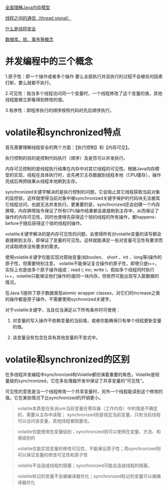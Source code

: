 
[全面理解Java内存模型](https://blog.csdn.net/suifeng3051/article/details/52611310)

[线程之间的通信（thread signal）](https://blog.csdn.net/suifeng3051/article/details/51863010)

[什么是线程安全](https://blog.csdn.net/suifeng3051/article/details/52164267)

[数据库、锁、事务等概念](https://blog.csdn.net/sinat_31057219/article/details/86706227)

# 并发编程中的三个概念


1.原子性：即一个操作或者多个操作 要么全部执行并且执行的过程不会被任何因素打断，要么就都不执行。

2.可见性：指当多个线程访问同一个变量时，一个线程修改了这个变量的值，其他线程能够立即看得到修改的值。

3.有序性：即程序执行的顺序按照代码的先后顺序执行。



# volatile和synchronized特点

首先需要理解线程安全的两个方面：【执行控制】和【内存可见】。

执行控制的目的是控制代码执行（顺序）及是否可以并发执行。

内存可见控制的是线程执行结果在内存中对其它线程的可见性。根据Java内存模型的实现，线程在具体执行时，会先拷贝主存数据到线程本地（CPU缓存），操作完成后再把结果从线程本地刷到主存。

synchronized关键字解决的是执行控制的问题，它会阻止其它线程获取当前对象的监控锁，这样就使得当前对象中被synchronized关键字保护的代码块无法被其它线程访问，也就无法并发执行。更重要的是，synchronized还会创建一个内存屏障，内存屏障指令保证了所有CPU操作结果都会直接刷到主存中，从而保证了操作的内存可见性，同时也使得先获得这个锁的线程的所有操作，都happens-before于随后获得这个锁的线程的操作。

volatile关键字解决的是内存可见性的问题，会使得所有对volatile变量的读写都会直接刷到主存，即保证了变量的可见性。这样就能满足一些对变量可见性有要求而对读取顺序没有要求的需求。

使用volatile关键字仅能实现对原始变量(如boolen、 short 、int 、long等)操作的原子性，但需要特别注意， volatile不能保证复合操作的原子性，即使只是i++，实际上也是由多个原子操作组成：read i; inc; write i，假如多个线程同时执行i++，volatile只能保证他们操作的i是同一块内存，但依然可能出现写入脏数据的情况。

在Java 5提供了原子数据类型atomic wrapper classes，对它们的increase之类的操作都是原子操作，不需要使用sychronized关键字。

对于volatile关键字，当且仅当满足以下所有条件时可使用：

1. 对变量的写入操作不依赖变量的当前值，或者你能确保只有单个线程更新变量的值。

2. 该变量没有包含在具有其他变量的不变式中。

# volatile和synchronized的区别

在多线程并发编程中synchronized和Volatile都扮演着重要的角色，Volatile是轻量级的synchronized，它在多处理器开发中保证了共享变量的“可见性”。

可见性的意思是当一个线程修改一个共享变量时，另外一个线程能读到这个修改的值。它在某些情况下比synchronized的开销更小。


> volatile本质是在告诉jvm当前变量在寄存器（工作内存）中的值是不确定的，需要从主存中读取； synchronized则是锁定当前变量，只有当前线程可以访问该变量，其他线程被阻塞住。

> volatile仅能使用在变量级别；synchronized则可以使用在变量、方法、和类级别的

> volatile仅能实现变量的修改可见性，不能保证原子性；而synchronized则可以保证变量的修改可见性和原子性

> volatile不会造成线程的阻塞；synchronized可能会造成线程的阻塞。

> volatile标记的变量不会被编译器优化；synchronized标记的变量可以被编译器优化


